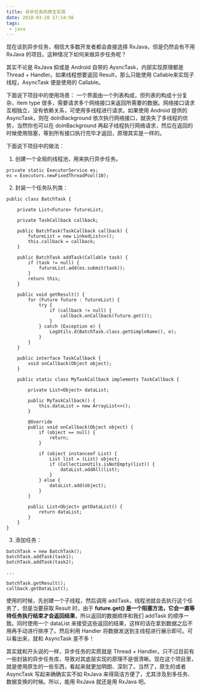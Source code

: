```yaml
---
title: 异步任务的原生实现
date: 2018-03-28 17:14:56
tags:
 - java
---
```

现在谈到异步任务，相信大多数开发者都会直接选择 RxJava，但是仍然会有不用 RxJava 的项目。这种情况下如何来做异步任务呢？

其实不论是 RxJava 抑或是 Android 自带的 AysncTask，内部实现原理都是 Thread + Handler。如果线程想要返回 Result，那么只能使用 Callable来实现子线程，AsyncTask 便是使用的 Callable。

下面说下项目中的使用场景：
一个界面由一个列表构成，但列表的构成十分复杂，item type 很多，需要请求多个网络接口来返回所需要的数据。网络接口请求互相独立，没有依赖关系，可使用多线程进行请求。如果使用 Android 提供的 AsyncTask，则在 doInBackground 依次执行网络接口，就丧失了多线程的优势，当然你也可以在 doInBackground 再起子线程执行网络请求，然后在返回的时候使用阻塞，等到所有接口执行完毕才返回，原理其实是一样的。

<!-- more -->

下面说下项目中的做法：
1. 创建一个全局的线程池，用来执行异步任务。
```
private static ExecutorService es;
es = Executors.newFixedThreadPool(10);
```
2. 封装一个任务队列类：
```
public class BatchTask {

    private List<Future> futureList;

    private TaskCallback callback;

    public BatchTask(TaskCallback callback) {
        futureList = new LinkedList<>();
        this.callback = callback;
    }

    public BatchTask addTask(Callable task) {
        if (task != null) {
            futureList.add(es.submit(task));
        }
        return this;
    }

    public void getResult() {
        for (Future future : futureList) {
            try {
                if (callback != null) {
                    callback.onCallback(future.get());
                }
            } catch (Exception e) {
                LogUtils.d(BatchTask.class.getSimpleName(), e);
            }
        }
    }

    public interface TaskCallback {
        void onCallback(Object object);
    }

    public static class MyTaskCallback implements TaskCallback {

        private List<Object> dataList;

        public MyTaskCallback() {
            this.dataList = new ArrayList<>();
        }

        @Override
        public void onCallback(Object object) {
            if (object == null) {
                return;
            }

            if (object instanceof List) {
                List list = (List) object;
                if (CollectionUtils.isNotEmpty(list)) {
                    dataList.addAll(list);
                }
            } else {
                dataList.add(object);
            }
        }

        public List<Object> getDataList() {
            return dataList;
        }
    }
}
```
3. 添加任务：
```
batchTask = new BatchTask();
batchTask.addTask(task1);
batchTask.addTask(task2);

...

batchTask.getResult();
callback.getDataList();
```
使用的时候，先创建一个子线程，然后调用 addTask，线程池就会去执行这个任务了，但是当要获取 Result 时，由于 **future.get() 是一个阻塞方法，它会一直等待任务执行结束才会返回结果**，所以返回的数据顺序和我们 addTask 的顺序一致。同时使用一个 dataList 来接受这些返回的结果，这样的话在拿到数据之后不用再手动进行排序了。然后利用 Handler 将数据发送到主线程进行展示即可。可以看出来，就和 AsyncTask 差不多！

其实就和开头说的一样，异步任务的实质就是 Thread + Handler。只不过目前有一些封装的异步任务库，导致对其底层实现的原理不是很清晰。现在这个项目里，就是使用原生的一些东西，看起来就更加明朗、深刻了。当然了，原生的或者 AsyncTask 写起来确确实实不如 RxJava 来得简洁方便了，尤其涉及到多任务、数据变换的时候。所以，能用 RxJava 就还是用 RxJava 吧。
